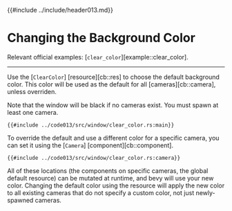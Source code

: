 {{#include ../include/header013.md}}

# Changing the Background Color

Relevant official examples:
[`clear_color`][example::clear_color].

---

Use the [`ClearColor`] [resource][cb::res] to choose the default background
color. This color will be used as the default for all [cameras][cb::camera],
unless overriden.

Note that the window will be black if no cameras exist. You must spawn at
least one camera.

```rust,no_run,noplayground
{{#include ../code013/src/window/clear_color.rs:main}}
```

To override the default and use a different color for a specific camera, you can
set it using the [`Camera`] [component][cb::component].

```rust,no_run,noplayground
{{#include ../code013/src/window/clear_color.rs:camera}}
```

All of these locations (the components on specific cameras, the global default
resource) can be mutated at runtime, and bevy will use your new color. Changing
the default color using the resource will apply the new color to all existing
cameras that do not specify a custom color, not just newly-spawned cameras.
